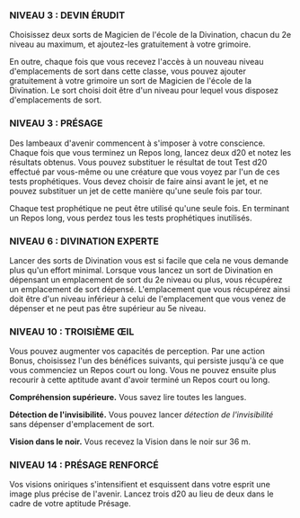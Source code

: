 
### NIVEAU 3 : DEVIN ÉRUDIT

Choisissez deux sorts de Magicien de l'école de la Divination, chacun du 2e niveau au maximum, et ajoutez-les gratuitement à votre grimoire.

En outre, chaque fois que vous recevez l'accès à un nouveau niveau d'emplacements de sort dans cette classe, vous pouvez ajouter gratuitement à votre grimoire un sort de Magicien de l'école de la Divination. Le sort choisi doit être d'un niveau pour lequel vous disposez d'emplacements de sort.

### NIVEAU 3 : PRÉSAGE

Des lambeaux d'avenir commencent à s'imposer à votre conscience. Chaque fois que vous terminez un Repos long, lancez deux d20 et notez les résultats obtenus. Vous pouvez substituer le résultat de tout Test d20 effectué par vous-même ou une créature que vous voyez par l'un de ces tests prophétiques. Vous devez choisir de faire ainsi avant le jet, et ne pouvez substituer un jet de cette manière qu'une seule fois par tour.

Chaque test prophétique ne peut être utilisé qu'une seule fois. En terminant un Repos long, vous perdez tous les tests prophétiques inutilisés.

### NIVEAU 6 : DIVINATION EXPERTE

Lancer des sorts de Divination vous est si facile que cela ne vous demande plus qu'un effort minimal. Lorsque vous lancez un sort de Divination en dépensant un emplacement de sort du 2e niveau ou plus, vous récupérez un emplacement de sort dépensé. L'emplacement que vous récupérez ainsi doit être d'un niveau inférieur à celui de l'emplacement que vous venez de dépenser et ne peut pas être supérieur au 5e niveau.

### NIVEAU 10 : TROISIÈME ŒIL

Vous pouvez augmenter vos capacités de perception. Par une action Bonus, choisissez l'un des bénéfices suivants, qui persiste jusqu'à ce que vous commenciez un Repos court ou long. Vous ne pouvez ensuite plus recourir à cette aptitude avant d'avoir terminé un Repos court ou long.

**Compréhension supérieure.** Vous savez lire toutes les langues.

**Détection de l'invisibilité.** Vous pouvez lancer _détection de l'invisibilité_ sans dépenser d'emplacement de sort.

**Vision dans le noir.** Vous recevez la Vision dans le noir sur 36 m.

### NIVEAU 14 : PRÉSAGE RENFORCÉ

Vos visions oniriques s'intensifient et esquissent dans votre esprit une image plus précise de l'avenir. Lancez trois d20 au lieu de deux dans le cadre de votre aptitude Présage.